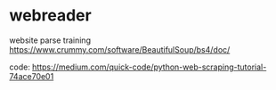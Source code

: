 # webreader
website parse training
https://www.crummy.com/software/BeautifulSoup/bs4/doc/

code:
https://medium.com/quick-code/python-web-scraping-tutorial-74ace70e01